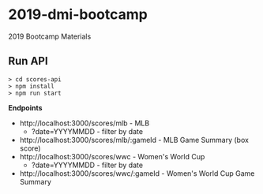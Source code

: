 # 2019-dmi-bootcamp
2019 Bootcamp Materials

## Run API
```
> cd scores-api
> npm install
> npm run start
```

**Endpoints**

* http://localhost:3000/scores/mlb - MLB
  - ?date=YYYYMMDD - filter by date
* http://localhost:3000/scores/mlb/:gameId - MLB Game Summary (box score)
* http://localhost:3000/scores/wwc - Women's World Cup
  - ?date=YYYYMMDD - filter by date
* http://localhost:3000/scores/wwc/:gameId - Women's World Cup Game Summary
